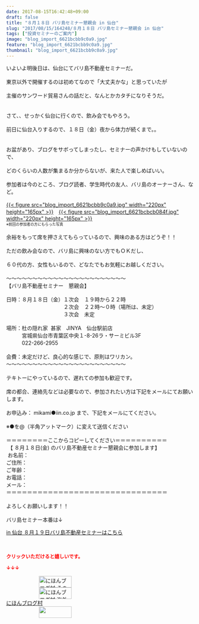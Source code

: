 ```yaml
---
date: 2017-08-15T16:42:48+09:00
draft: false
title: "８月１８日 バリ島セミナー懇親会 in 仙台"
slug: "2017/08/15/164248/８月１８日 バリ島セミナー懇親会 in 仙台"
tags: ["投資セミナーのご案内"]
image: "blog_import_6621bcbb9c0a9.jpg"
feature: "blog_import_6621bcbb9c0a9.jpg"
thumbnail: "blog_import_6621bcbb9c0a9.jpg"
---
```

<div>いよいよ明後日は、仙台にてバリ島不動産セミナーだ。</div><div> </div><div>東京以外で開催するのは初めてなので「大丈夫かな」と思っていたが</div><div> </div><div>主催のサンワード貿易さんの話だと、なんとかカタチになりそうだ。</div><div> </div><div><br/>さて、、せっかく仙台に行くので、飲み会でもやろう。</div><div> </div><div>前日に仙台入りするので、１８日（金）夜から体力が続くまで。。</div><div> </div><div><br/>お盆があり、ブログをサボってしまったし、セミナーの声かけもしていないので、</div><div> </div><div>どのくらいの人数が集まるか分からないが、来た人で楽しめばいい。</div><div> </div><div>参加者は今のところ、ブログ読者、学生時代の友人、バリ島のオーナーさん、など。</div><div> </div><div><a href="blog_import_6621bcbb9c0a9.jpg">{{< figure src="blog_import_6621bcbb9c0a9.jpg" width="220px" height="165px" >}}</a>　<a href="blog_import_6621bcbcb084f.jpg">{{< figure src="blog_import_6621bcbcb084f.jpg" width="220px" height="165px" >}}</a></div><div><span style="font-size: 0.7em;">※前回の参加者の方にもらった写真</span></div><div><br/>余裕をもって席を押さえてもらっているので、興味のある方はどうぞ！！</div><div> </div><div>ただの飲み会なので、バリ島に興味のない方でもＯＫだし、</div><div> </div><div>６０代の方、女性もいるので、どなたでもお気軽にお越しください。</div><div><br/>～～～～～～～～～～～～～～～～～～～～～～～</div><div>【バリ島不動産セミナー　懇親会】</div><div> </div><div>日時：８月１８日（金）１次会　１９時から２２時</div><div>　　　　　　　　　　　２次会　２２時～０時（場所は、未定）</div><div>　　　　　　　　　　　３次会　未定　</div><div> </div><div>場所：杜の隠れ家  甚家　JINYA　仙台駅前店</div><div>　　　宮城県仙台市青葉区中央１-8-26ラ・サーミビル3F</div><div>　　　022-266-2955</div><div> </div><div>会費：未定だけど、良心的な感じで、原則はワリカン。</div><div>～～～～～～～～～～～～～～～～～～～～～～～</div><div><br/>テキトーにやっているので、遅れての参加も歓迎です。<br/> <br/>席の都合、連絡先などは必要なので、参加されたい方は下記をメールにてお願いします。</div><div><br/>お申込み： mikami●iin.co.jp まで、下記をメールにてください。</div><div> </div><div>※●を@（半角アットマーク）に変えて送信ください<br/> </div><div>＝＝＝＝＝＝＝＝ここからコピーしてください＝＝＝＝＝＝＝＝＝＝</div><div> 【 ８月１８日(金) のバリ島不動産セミナー懇親会に参加します】</div><div> お名前：</div><div>ご住所：</div><div>ご年齢：</div><div>お電話：</div><div>メール：</div><div>＝＝＝＝＝＝＝＝＝＝＝＝＝＝＝＝＝＝＝＝＝＝＝＝＝＝＝＝＝＝＝</div><div> </div><div>よろしくお願いします！！</div><div> </div><div>バリ島セミナー本番は↓</div><p><a href="19_ek" target="_blank">in 仙台 ８月１９日バリ島不動産セミナーはこちら</a></p><p> </p><p><font color="#ff0000" size="2"><strong>クリックいただけると嬉しいです。</strong></font></p><p><font color="#ff0000" size="2"><strong>↓↓↓</strong></font></p><p><a href="ranking.html?p_cid=01260127" id="&amp;blogmura_banner" target="_blank"><img alt="にほんブログ村 その他生活ブログ 不動産投資へ" border="0" height="31" src="data:image/svg+xml;charset=utf-8,%3Csvg%20xmlns%3D%22http%3A%2F%2Fwww.w3.org%2F2000%2Fsvg%22%20title%3D%22Placeholder%20for%20Images%22%20role%3D%22presentation%22%20viewBox%3D%220%200%2088%2031%22%20%2F%3E" width="88" data-src="//life.blogmura.com/hudousantoushi/img/hudousantoushi88_31.gif" style="aspect-ratio: auto 88 / 31;"/><noscript><img alt="にほんブログ村 その他生活ブログ 不動産投資へ" border="0" height="31" src="//life.blogmura.com/hudousantoushi/img/hudousantoushi88_31.gif" width="88"></noscript></a><br/><a href="ranking.html?p_cid=01260127" target="_blank"><img alt="にほんブログ村 海外生活ブログ バリ島情報へ" border="0" height="31" src="data:image/svg+xml;charset=utf-8,%3Csvg%20xmlns%3D%22http%3A%2F%2Fwww.w3.org%2F2000%2Fsvg%22%20title%3D%22Placeholder%20for%20Images%22%20role%3D%22presentation%22%20viewBox%3D%220%200%2088%2031%22%20%2F%3E" width="88" data-src="https://img-proxy.blog-video.jp/images?url=http%3A%2F%2Foverseas.blogmura.com%2Fbali%2Fimg%2Fbali88_31.gif" style="aspect-ratio: auto 88 / 31;"/><noscript><img alt="にほんブログ村 海外生活ブログ バリ島情報へ" border="0" height="31" src="https://img-proxy.blog-video.jp/images?url=http%3A%2F%2Foverseas.blogmura.com%2Fbali%2Fimg%2Fbali88_31.gif" width="88"></noscript></a><br/><a href="ranking.html?p_cid=01260127" target="_blank">にほんブログ村</a><br/><a href="link.php?1804582" title="人気ブログランキングへ"><img border="0" height="31" src="data:image/svg+xml;charset=utf-8,%3Csvg%20xmlns%3D%22http%3A%2F%2Fwww.w3.org%2F2000%2Fsvg%22%20title%3D%22Placeholder%20for%20Images%22%20role%3D%22presentation%22%20viewBox%3D%220%200%2088%2031%22%20%2F%3E" width="88" data-src="https://blog.with2.net/img/banner/banner_22.gif" style="aspect-ratio: auto 88 / 31;"/><noscript><img border="0" height="31" src="https://blog.with2.net/img/banner/banner_22.gif" width="88"></noscript></a></p><p> </p>

